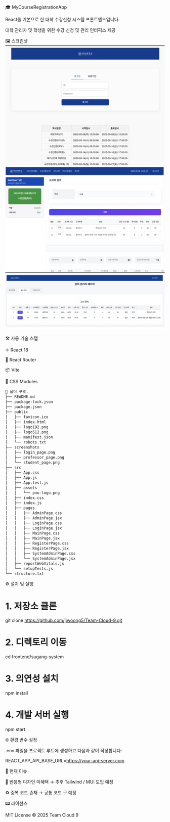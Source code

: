 🎓 MyCourseRegistrationApp

React를 기본으로 한 대학 수강신청 시스템 프론트엔드입니다.

대학 관리자 및 학생을 위한 수강 신청 및 관리 인터픽스 제공

🖼️ 스크린샷
![Login Page](./screenshots/login_page.png)
![Student Page](./screenshots/student_page.png)
![Professor Page](./screenshots/professor_page.png)




🛠️ 사용 기술 스탭

⚛️ React 18

🧽 React Router

📦 Vite

🎨 CSS Modules

```
📁 폴더 구조.
├── README.md
├── package-lock.json
├── package.json
├── public
│   ├── favicon.ico
│   ├── index.html
│   ├── logo192.png
│   ├── logo512.png
│   ├── manifest.json
│   └── robots.txt
├── screenshots
│   ├── login_page.png
│   ├── professor_page.png
│   └── student_page.png
├── src
│   ├── App.css
│   ├── App.js
│   ├── App.test.js
│   ├── assets
│   │   └── pnu-logo.png
│   ├── index.css
│   ├── index.js
│   ├── pages
│   │   ├── AdminPage.css
│   │   ├── AdminPage.jsx
│   │   ├── LoginPage.css
│   │   ├── LoginPage.jsx
│   │   ├── MainPage.css
│   │   ├── MainPage.jsx
│   │   ├── RegisterPage.css
│   │   ├── RegisterPage.jsx
│   │   ├── SystemAdminPage.css
│   │   └── SystemAdminPage.jsx
│   ├── reportWebVitals.js
│   └── setupTests.js
└── structure.txt
```


⚙️ 설치 및 실행

# 1. 저장소 클론
git clone https://github.com/jiwoong5/Team-Cloud-9.git

# 2. 디렉토리 이동
cd frontend/sugang-system

# 3. 의연성 설치
npm install

# 4. 개발 서버 실행
npm start

🌐 환경 변수 설정

.env 파일을 프로젝트 루트에 생성하고 다음과 같이 작성합니다:

REACT_APP_API_BASE_URL=https://your-api-server.com

🧪 현재 이슈

📱 반응형 디자인 미혜택 → 추후 Tailwind / MUI 도입 예정

♻️ 중복 코드 존재 → 공통 코드 구 예정

📟 라이선스

MIT License © 2025 Team Cloud 9


